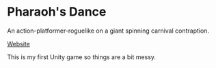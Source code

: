 # Pharaoh's Dance
An action-platformer-roguelike on a giant spinning carnival contraption.

<a href="http://astroassembly.com/pharaohs-dance/">Website</a>

This is my first Unity game so things are a bit messy.
